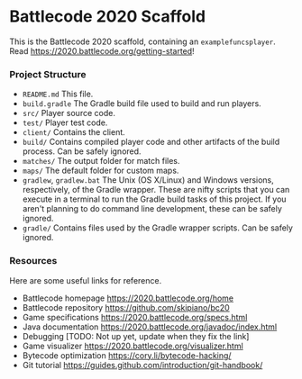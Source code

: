 # Battlecode 2020 Scaffold

This is the Battlecode 2020 scaffold, containing an `examplefuncsplayer`. Read https://2020.battlecode.org/getting-started!

### Project Structure

- `README.md`
    This file.
- `build.gradle`
    The Gradle build file used to build and run players.
- `src/`
    Player source code.
- `test/`
    Player test code.
- `client/`
    Contains the client.
- `build/`
    Contains compiled player code and other artifacts of the build process. Can be safely ignored.
- `matches/`
    The output folder for match files.
- `maps/`
    The default folder for custom maps.
- `gradlew`, `gradlew.bat`
    The Unix (OS X/Linux) and Windows versions, respectively, of the Gradle wrapper. These are nifty scripts that you can execute in a terminal to run the Gradle build tasks of this project. If you aren't planning to do command line development, these can be safely ignored.
- `gradle/`
    Contains files used by the Gradle wrapper scripts. Can be safely ignored.

### Resources

Here are some useful links for reference.

- Battlecode homepage
https://2020.battlecode.org/home
- Battlecode repository
https://github.com/skipiano/bc20
- Game specifications
https://2020.battlecode.org/specs.html
- Java documentation
https://2020.battlecode.org/javadoc/index.html
- Debugging
[TODO: Not up yet, update when they fix the link]
- Game visualizer
https://2020.battlecode.org/visualizer.html
- Bytecode optimization
https://cory.li/bytecode-hacking/
- Git tutorial
https://guides.github.com/introduction/git-handbook/


